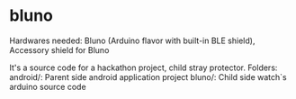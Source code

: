 bluno
=====

Hardwares needed: Bluno (Arduino flavor with built-in BLE shield), Accessory shield for Bluno

It's a source code for a hackathon project, child stray protector.
Folders:
android/: Parent side android application project
bluno/: Child side watch`s arduino source code
